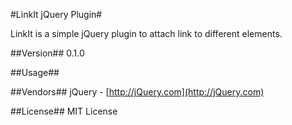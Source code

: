 #LinkIt jQuery Plugin#

LinkIt is a simple jQuery plugin to attach link to different elements.

##Version##
0.1.0

##Usage##


##Vendors##
jQuery - [http://jQuery.com](http://jQuery.com)

##License##
MIT License
